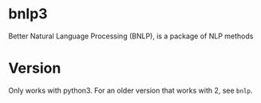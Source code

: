 # bnlp3
Better Natural Language Processing (BNLP), is a package of NLP methods

# Version
Only works with python3. For an older version that works with 2, see `bnlp`.

